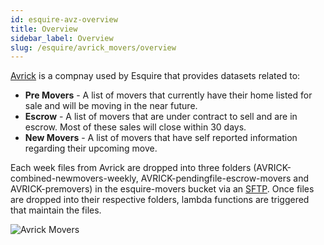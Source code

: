 ```yaml
---
id: esquire-avz-overview
title: Overview
sidebar_label: Overview
slug: /esquire/avrick_movers/overview
---
```


[Avrick](https://avrickdirect.com/) is a compnay used by Esquire that provides datasets related to: 
  - **Pre Movers** - A list of movers that currently have their home listed for sale and will be moving in the near future.
  - **Escrow** - A list of movers that are under contract to sell and are in escrow. Most of these sales will close within 30 days. 
  - **New Movers** - A list of movers that have self reported information regarding their upcoming move.  

Each week files from Avrick are dropped into three folders (AVRICK-combined-newmovers-weekly, AVRICK-pendingfile-escrow-movers and AVRICK-premovers) in the esquire-movers bucket via an [SFTP](https://us-east-2.console.aws.amazon.com/transfer/home?region=us-east-2#/servers/s-2e3d12265245491ea). Once files are dropped into their respective folders, lambda functions are triggered that maintain the files. 

![Avrick Movers](https://user-images.githubusercontent.com/51334006/106664754-81e75d00-6573-11eb-9f49-707f634f1a93.png)

